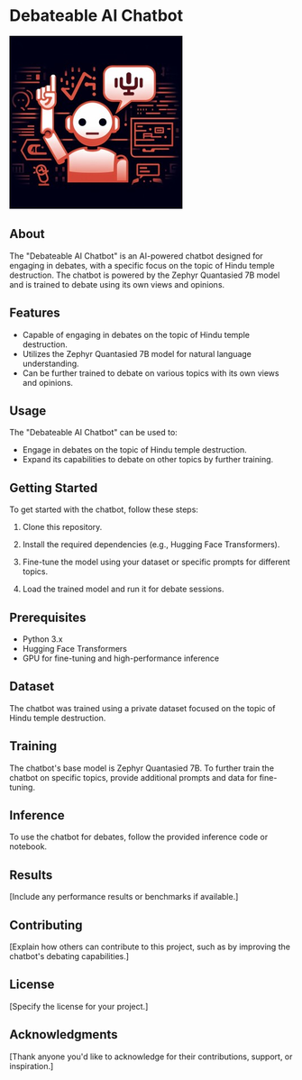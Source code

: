 # Debateable AI Chatbot

![Chatbot Image/Logo](chatbt_image.jpg)

## About

The "Debateable AI Chatbot" is an AI-powered chatbot designed for engaging in debates, with a specific focus on the topic of Hindu temple destruction. The chatbot is powered by the Zephyr Quantasied 7B model and is trained to debate using its own views and opinions.

## Features

- Capable of engaging in debates on the topic of Hindu temple destruction.
- Utilizes the Zephyr Quantasied 7B model for natural language understanding.
- Can be further trained to debate on various topics with its own views and opinions.

## Usage

The "Debateable AI Chatbot" can be used to:

- Engage in debates on the topic of Hindu temple destruction.
- Expand its capabilities to debate on other topics by further training.

## Getting Started

To get started with the chatbot, follow these steps:

1. Clone this repository.

2. Install the required dependencies (e.g., Hugging Face Transformers).

3. Fine-tune the model using your dataset or specific prompts for different topics.

4. Load the trained model and run it for debate sessions.

## Prerequisites

- Python 3.x
- Hugging Face Transformers
- GPU for fine-tuning and high-performance inference

## Dataset

The chatbot was trained using a private dataset focused on the topic of Hindu temple destruction.

## Training

The chatbot's base model is Zephyr Quantasied 7B. To further train the chatbot on specific topics, provide additional prompts and data for fine-tuning.

## Inference

To use the chatbot for debates, follow the provided inference code or notebook.

## Results

[Include any performance results or benchmarks if available.]

## Contributing

[Explain how others can contribute to this project, such as by improving the chatbot's debating capabilities.]

## License

[Specify the license for your project.]

## Acknowledgments

[Thank anyone you'd like to acknowledge for their contributions, support, or inspiration.]

